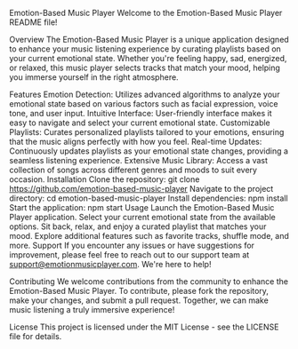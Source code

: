 
Emotion-Based Music Player
Welcome to the Emotion-Based Music Player README file!

Overview
The Emotion-Based Music Player is a unique application designed to enhance your music listening experience by curating playlists based on your current emotional state. Whether you're feeling happy, sad, energized, or relaxed, this music player selects tracks that match your mood, helping you immerse yourself in the right atmosphere.

Features
Emotion Detection: Utilizes advanced algorithms to analyze your emotional state based on various factors such as facial expression, voice tone, and user input.
Intuitive Interface: User-friendly interface makes it easy to navigate and select your current emotional state.
Customizable Playlists: Curates personalized playlists tailored to your emotions, ensuring that the music aligns perfectly with how you feel.
Real-time Updates: Continuously updates playlists as your emotional state changes, providing a seamless listening experience.
Extensive Music Library: Access a vast collection of songs across different genres and moods to suit every occasion.
Installation
Clone the repository: git clone https://github.com/emotion-based-music-player
Navigate to the project directory: cd emotion-based-music-player
Install dependencies: npm install
Start the application: npm start
Usage
Launch the Emotion-Based Music Player application.
Select your current emotional state from the available options.
Sit back, relax, and enjoy a curated playlist that matches your mood.
Explore additional features such as favorite tracks, shuffle mode, and more.
Support
If you encounter any issues or have suggestions for improvement, please feel free to reach out to our support team at support@emotionmusicplayer.com. We're here to help!

Contributing
We welcome contributions from the community to enhance the Emotion-Based Music Player. To contribute, please fork the repository, make your changes, and submit a pull request. Together, we can make music listening a truly immersive experience!

License
This project is licensed under the MIT License - see the LICENSE file for details.
